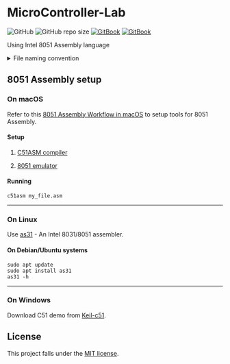 # MicroController-Lab

![GitHub](https://img.shields.io/github/license/AshrithSagar/MicroController-Lab)
![GitHub repo size](https://img.shields.io/github/repo-size/AshrithSagar/MicroController-Lab)
[![GitBook](https://img.shields.io/badge/GitBook-MicroController%20Lab-tan)](https://ashrithsagar.gitbook.io/microcontroller-lab/)
[![GitBook](https://img.shields.io/badge/GitBook-MC%20Lab-tan)](https://ashrithsagar.gitbook.io/mc-lab)

Using Intel 8051 Assembly language

<details>
<summary>File naming convention</summary>

- E2_E5  => *E*xperiment *2*, *E*xample *5*
- E4_X1  => *E*xperiment *4*, *E*xercise *1*
- E3_P6  => *E*xperiment *3*, *P*ractice problem *6*

</details>

## 8051 Assembly setup

### On macOS

Refer to this [8051 Assembly Workflow in macOS](https://mlg556.github.io/posts/8051-assembly-workflow-in-macos/8051-assembly-workflow-in-macos.html) to setup tools for 8051 Assembly.

#### Setup

1. [C51ASM compiler](https://mlg556.github.io/downloads/2019-02-14-8051-assembly-workflow-in-macos/c51asm_macosx_1-2.zip)

1. [8051 emulator](http://sol.gfxile.net/8051.html)

#### Running

```shell
c51asm my_file.asm
```

---

### On Linux

Use [as31](https://manpages.ubuntu.com/manpages/trusty/man1/as31.1.html) - An Intel 8031/8051 assembler.

#### On Debian/Ubuntu systems

```shell
sudo apt update
sudo apt install as31
as31 -h
```

---

### On Windows

Download C51 demo from [Keil-c51](https://www.keil.com/demo/eval/c51.htm).

## License

This project falls under the [MIT license](LICENSE).

